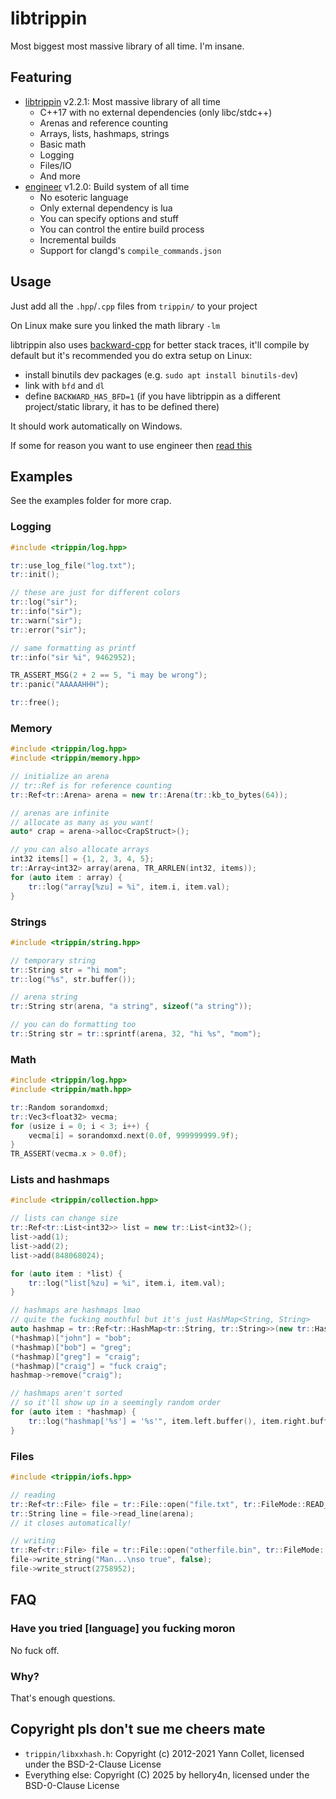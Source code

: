 # libtrippin

Most biggest most massive library of all time. I'm insane.

## Featuring

- [libtrippin](./libtrippin.h) v2.2.1: Most massive library of all time
    - C++17 with no external dependencies (only libc/stdc++)
    - Arenas and reference counting
    - Arrays, lists, hashmaps, strings
    - Basic math
    - Logging
    - Files/IO
    - And more
- [engineer](./engineerbuild/README.md) v1.2.0: Build system of all time
    - No esoteric language
    - Only external dependency is lua
    - You can specify options and stuff
    - You can control the entire build process
    - Incremental builds
    - Support for clangd's `compile_commands.json`

## Usage

Just add all the `.hpp`/`.cpp` files from `trippin/` to your project

On Linux make sure you linked the math library `-lm`

libtrippin also uses [backward-cpp](https://github.com/bombela/backward-cpp) for better stack traces, it'll
compile by default but it's recommended you do extra setup on Linux:
- install binutils dev packages (e.g. `sudo apt install binutils-dev`)
- link with `bfd` and `dl`
- define `BACKWARD_HAS_BFD=1` (if you have libtrippin as a different project/static library, it has to be defined there)

It should work automatically on Windows.

If some for reason you want to use engineer then [read this](./engineerbuild/README.md)

## Examples

See the examples folder for more crap.

### Logging

```cpp
#include <trippin/log.hpp>

tr::use_log_file("log.txt");
tr::init();

// these are just for different colors
tr::log("sir");
tr::info("sir");
tr::warn("sir");
tr::error("sir");

// same formatting as printf
tr::info("sir %i", 9462952);

TR_ASSERT_MSG(2 + 2 == 5, "i may be wrong");
tr::panic("AAAAAHHH");

tr::free();
```

### Memory

```cpp
#include <trippin/log.hpp>
#include <trippin/memory.hpp>

// initialize an arena
// tr::Ref is for reference counting
tr::Ref<tr::Arena> arena = new tr::Arena(tr::kb_to_bytes(64));

// arenas are infinite
// allocate as many as you want!
auto* crap = arena->alloc<CrapStruct>();

// you can also allocate arrays
int32 items[] = {1, 2, 3, 4, 5};
tr::Array<int32> array(arena, TR_ARRLEN(int32, items));
for (auto item : array) {
    tr::log("array[%zu] = %i", item.i, item.val);
}
```

### Strings

```cpp
#include <trippin/string.hpp>

// temporary string
tr::String str = "hi mom";
tr::log("%s", str.buffer());

// arena string
tr::String str(arena, "a string", sizeof("a string"));

// you can do formatting too
tr::String str = tr::sprintf(arena, 32, "hi %s", "mom");
```

### Math

```cpp
#include <trippin/log.hpp>
#include <trippin/math.hpp>

tr::Random sorandomxd;
tr::Vec3<float32> vecma;
for (usize i = 0; i < 3; i++) {
    vecma[i] = sorandomxd.next(0.0f, 999999999.9f);
}
TR_ASSERT(vecma.x > 0.0f);
```

### Lists and hashmaps

```cpp
#include <trippin/collection.hpp>

// lists can change size
tr::Ref<tr::List<int32>> list = new tr::List<int32>();
list->add(1);
list->add(2);
list->add(848068024);

for (auto item : *list) {
    tr::log("list[%zu] = %i", item.i, item.val);
}

// hashmaps are hashmaps lmao
// quite the fucking mouthful but it's just HashMap<String, String>
auto hashmap = tr::Ref<tr::HashMap<tr::String, tr::String>>(new tr::HashMap<tr::String, tr::String>());
(*hashmap)["john"] = "bob";
(*hashmap)["bob"] = "greg";
(*hashmap)["greg"] = "craig";
(*hashmap)["craig"] = "fuck craig";
hashmap->remove("craig");

// hashmaps aren't sorted
// so it'll show up in a seemingly random order
for (auto item : *hashmap) {
    tr::log("hashmap['%s'] = '%s'", item.left.buffer(), item.right.buffer());
}
```

### Files

```cpp
#include <trippin/iofs.hpp>

// reading
tr::Ref<tr::File> file = tr::File::open("file.txt", tr::FileMode::READ_TEXT).unwrap();
tr::String line = file->read_line(arena);
// it closes automatically!

// writing
tr::Ref<tr::File> file = tr::File::open("otherfile.bin", tr::FileMode::WRITE_BINARY).unwrap();
file->write_string("Man...\nso true", false);
file->write_struct(2758952);
```

## FAQ

### Have you tried \[language] you fucking moron

No fuck off.

### Why?

That's enough questions.

## Copyright pls don't sue me cheers mate

- `trippin/libxxhash.h`: Copyright (c) 2012-2021 Yann Collet, licensed under the BSD-2-Clause License
- Everything else: Copyright (C) 2025 by hellory4n, licensed under the BSD-0-Clause License
